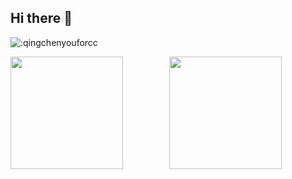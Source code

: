 ## Hi there 👋

![:qingchenyouforcc](https://count.getloli.com/get/@:qingchenyouforcc?theme=gelbooru)

<div align="center">
  <img align="left" height="180px" src="https://github-readme-stats.vercel.app/api?username=qingchenyouforcc&theme=dark&count_private=true" />
  <img height="180px" src="https://github-readme-stats.vercel.app/api/top-langs/?username=qingchenyouforcc&layout=compact&theme=dark" />
</div>


